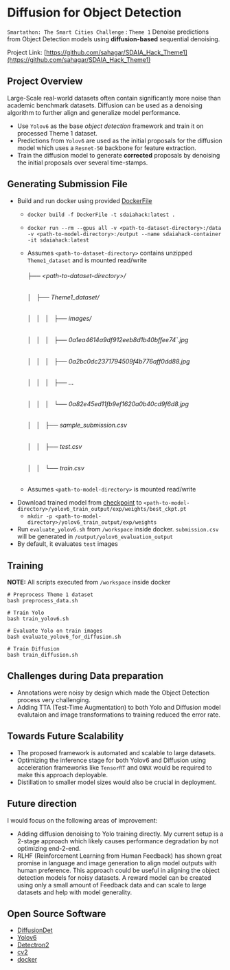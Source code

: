 # Diffusion for Object Detection
`Smartathon: The Smart Cities Challenge` : `Theme 1` 
Denoise predictions from Object Detection models using **diffusion-based** sequential denoising.

Project Link: [https://github.com/sahagar/SDAIA_Hack_Theme1](https://github.com/sahagar/SDAIA_Hack_Theme1)

## Project Overview
Large-Scale real-world datasets often contain significantly more noise than academic benchmark datasets. Diffusion can be used as a denoising algorithm to further align and generalize model performance.
- Use `Yolov6` as the base *object detection* framework and train it on processed Theme 1 dataset.
- Predictions from `Yolov6` are used as the initial proposals for the diffusion model which uses a `Resnet-50` backbone for feature extraction.
- Train the diffusion model to generate **corrected** proposals by denoising the initial proposals over several time-stamps.

## Generating Submission File
- Build and run docker using provided [DockerFile](DockerFile)
    - `docker build -f DockerFile -t sdaiahack:latest .`
    - `docker run --rm --gpus all -v <path-to-dataset-directory>:/data -v <path-to-model-directory>:/output --name sdaiahack-container -it sdaiahack:latest`
    - Assumes `<path-to-dataset-directory>` contains unzipped `Theme1_dataset` and is mounted read/write
        ###### ├── \<path-to-dataset-directory\>/
        ###### │   ├── Theme1_dataset/
        ###### │   │   │   ├── images/
        ###### │   │   │   ├── 0a1ea4614a9df912eeb8d1b40bffee74`.jpg
        ###### │   │   │   ├── 0a2bc0dc2371794509f4b776aff0dd88.jpg
        ###### │   │   │   ├── ...
        ###### │   │   │   └── 0a82e45ed11fb9ef1620a0b40cd9f6d8.jpg
        ###### │   │   ├── sample_submission.csv
        ###### │   │   ├── test.csv
        ###### │   │   └── train.csv
    
    - Assumes `<path-to-model-directory>` is mounted read/write 
- Download trained model from [checkpoint](https://drive.google.com/file/d/1nRQPKOa1wKPFc3EZKAMWuVZpoZjdNuYw/view?usp=sharing)  to `<path-to-model-directory>/yolov6_train_output/exp/weights/best_ckpt.pt`
    - `mkdir -p <path-to-model-directory>/yolov6_train_output/exp/weights`
- Run `evaluate_yolov6.sh` from `/workspace` inside docker. `submission.csv` will be generated in `/output/yolov6_evaluation_output`
- By default, it evaluates `test` images

## Training
**NOTE:** All scripts executed from `/workspace` inside docker
    
```
# Preprocess Theme 1 dataset 
bash preprocess_data.sh

# Train Yolo
bash train_yolov6.sh

# Evaluate Yolo on train images
bash evaluate_yolov6_for_diffusion.sh

# Train Diffusion
bash train_diffusion.sh
```

## Challenges during Data preparation
- Annotations were noisy by design which made the Object Detection process very challenging.
- Adding TTA (Test-Time Augmentation) to both Yolo and Diffusion model evalutaion and image transformations to training reduced the error rate.

## Towards Future Scalability
- The proposed framework is automated and scalable to large datasets.
- Optimizing the inference stage for both Yolov6 and Diffusion using acceleration frameworks like `TensorRT` and `ONNX` would be required to make this approach deployable.
- Distillation to smaller model sizes would also be crucial in deployment.

## Future direction
I would focus on the following areas of improvement:
- Adding diffusion denoising to Yolo training directly. My current setup is a 2-stage approach which likely causes performance degradation by not optimizing end-2-end.
- RLHF (Reinforcement Learning from Human Feedback) has shown great promise in language and image generation to align model outputs with human preference. This approach could be useful in aligning the object detection models for noisy datasets. A reward model can be created using only a small amount of Feedback data and can scale to large datasets and help with model generality.

## Open Source Software 
- [DiffusionDet](https://github.com/ShoufaChen/DiffusionDet)
- [Yolov6](https://github.com/meituan/yolov6)
- [Detectron2](https://github.com/facebookresearch/detectron2)
- [cv2](https://pypi.org/project/opencv-python/)
- [docker](https://www.docker.com/)